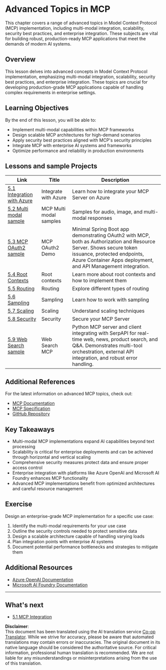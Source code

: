 <!--
CO_OP_TRANSLATOR_METADATA:
{
  "original_hash": "494d87e1c4b9239c70f6a341fcc59a48",
  "translation_date": "2025-06-02T18:14:02+00:00",
  "source_file": "05-AdvancedTopics/README.md",
  "language_code": "en"
}
-->
# Advanced Topics in MCP 

This chapter covers a range of advanced topics in Model Context Protocol (MCP) implementation, including multi-modal integration, scalability, security best practices, and enterprise integration. These subjects are vital for building robust, production-ready MCP applications that meet the demands of modern AI systems.

## Overview

This lesson delves into advanced concepts in Model Context Protocol implementation, emphasizing multi-modal integration, scalability, security best practices, and enterprise integration. These topics are crucial for developing production-grade MCP applications capable of handling complex requirements in enterprise settings.

## Learning Objectives

By the end of this lesson, you will be able to:

- Implement multi-modal capabilities within MCP frameworks  
- Design scalable MCP architectures for high-demand scenarios  
- Apply security best practices aligned with MCP's security principles  
- Integrate MCP with enterprise AI systems and frameworks  
- Optimize performance and reliability in production environments  

## Lessons and sample Projects

| Link | Title | Description |
|------|-------|-------------|
| [5.1 Integration with Azure](./mcp-integration/README.md) | Integrate with Azure | Learn how to integrate your MCP Server on Azure |
| [5.2 Multi modal sample](./mcp-multi-modality/README.md) | MCP Multi modal samples  | Samples for audio, image, and multi-modal responses |
| [5.3 MCP OAuth2 sample](../../../05-AdvancedTopics/mcp-oauth2-demo) | MCP OAuth2 Demo | Minimal Spring Boot app demonstrating OAuth2 with MCP, both as Authorization and Resource Server. Shows secure token issuance, protected endpoints, Azure Container Apps deployment, and API Management integration. |
| [5.4 Root Contexts](./mcp-root-contexts/README.md) | Root contexts  | Learn more about root contexts and how to implement them |
| [5.5 Routing](./mcp-routing/README.md) | Routing | Explore different types of routing |
| [5.6 Sampling](./mcp-sampling/README.md) | Sampling | Learn how to work with sampling |
| [5.7 Scaling](./mcp-scaling/README.md) | Scaling  | Understand scaling techniques |
| [5.8 Security](./mcp-security/README.md) | Security  | Secure your MCP Server |
| [5.9 Web Search sample](./web-search-mcp/README.md) | Web Search MCP | Python MCP server and client integrating with SerpAPI for real-time web, news, product search, and Q&A. Demonstrates multi-tool orchestration, external API integration, and robust error handling. |

## Additional References

For the latest information on advanced MCP topics, check out:  
- [MCP Documentation](https://modelcontextprotocol.io/)  
- [MCP Specification](https://spec.modelcontextprotocol.io/)  
- [GitHub Repository](https://github.com/modelcontextprotocol)  

## Key Takeaways

- Multi-modal MCP implementations expand AI capabilities beyond text processing  
- Scalability is critical for enterprise deployments and can be achieved through horizontal and vertical scaling  
- Comprehensive security measures protect data and ensure proper access control  
- Enterprise integration with platforms like Azure OpenAI and Microsoft AI Foundry enhances MCP functionality  
- Advanced MCP implementations benefit from optimized architectures and careful resource management  

## Exercise

Design an enterprise-grade MCP implementation for a specific use case:

1. Identify the multi-modal requirements for your use case  
2. Outline the security controls needed to protect sensitive data  
3. Design a scalable architecture capable of handling varying loads  
4. Plan integration points with enterprise AI systems  
5. Document potential performance bottlenecks and strategies to mitigate them  

## Additional Resources

- [Azure OpenAI Documentation](https://learn.microsoft.com/en-us/azure/ai-services/openai/)  
- [Microsoft AI Foundry Documentation](https://learn.microsoft.com/en-us/ai-services/)  

---

## What's next

- [5.1 MCP Integration](./mcp-integration/README.md)

**Disclaimer**:  
This document has been translated using the AI translation service [Co-op Translator](https://github.com/Azure/co-op-translator). While we strive for accuracy, please be aware that automated translations may contain errors or inaccuracies. The original document in its native language should be considered the authoritative source. For critical information, professional human translation is recommended. We are not liable for any misunderstandings or misinterpretations arising from the use of this translation.